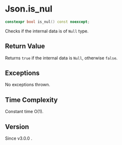 # **Json.is_nul**

```cpp
constexpr bool is_nul() const noexcept;
```

Checks if the internal data is of `Null` type.

## Return Value
Returns `true` if the internal data is `Null`, otherwise `false`.

## Exceptions
No exceptions thrown.

## Time Complexity
Constant time O(1).

## Version

Since v3.0.0 .